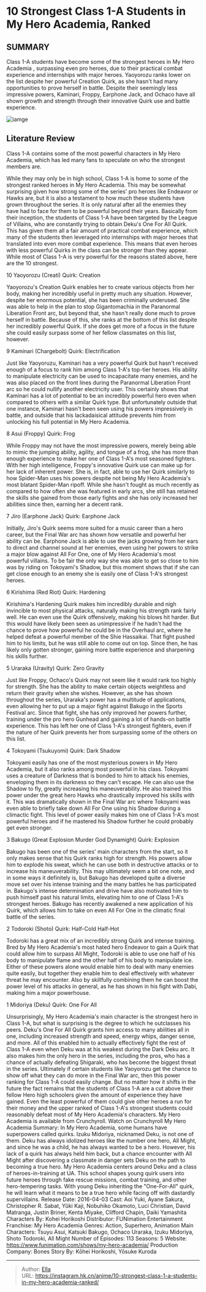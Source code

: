 # 10 Strongest Class 1-A Students in My Hero Academia, Ranked


## SUMMARY 


 Class 1-A students have become some of the strongest heroes in 
My Hero Academia
, surpassing even pro heroes, due to their practical combat experience and internships with major heroes. 
 Yaoyorozu ranks lower on the list despite her powerful Creation Quirk, as she hasn&#39;t had many opportunities to prove herself in battle. 
 Despite their seemingly less impressive powers, Kaminari, Froppy, Earphone Jack, and Ochaco have all shown growth and strength through their innovative Quirk use and battle experience. 

![iamge](https://static1.srcdn.com/wordpress/wp-content/uploads/2021/12/My-Hero-Academias-Class-1A.jpeg)

## Literature Review

Class 1-A contains some of the most powerful characters in My Hero Academia, which has led many fans to speculate on who the strongest members are.




While they may only be in high school, Class 1-A is home to some of the strongest ranked heroes in My Hero Academia. This may be somewhat surprising given how strong some of the series&#39; pro heroes like Endeavor or Hawks are, but it is also a testament to how much these students have grown throughout the series. It is only natural after all the enemies they have had to face for them to be powerful beyond their years.
Basically from their inception, the students of Class 1-A have been targeted by the League of Villains, who are constantly trying to obtain Deku&#39;s One For All Quirk. This has given them all a fair amount of practical combat experience, which many of the students then leveraged into internships with major heroes that translated into even more combat experience. This means that even heroes with less powerful Quirks in the class can be stronger than they appear. While most of Class 1-A is very powerful for the reasons stated above, here are the 10 strongest.









 








 10  Yaoyorozu (Creati) 
Quirk: Creation
        

Yaoyorozu&#39;s Creation Quirk enables her to create various objects from her body, making her incredibly useful in pretty much any situation. However, despite her enormous potential, she has been criminally underused. She was able to help in the plan to stop Gigantomachia in the Paranormal Liberation Front arc, but beyond that, she hasn&#39;t really done much to prove herself in battle. Because of this, she ranks at the bottom of this list despite her incredibly powerful Quirk. If she does get more of a focus in the future she could easily surpass some of her fellow classmates on this list, however.





 9  Kaminari (Chargebolt) 
Quirk: Electrification
        

Just like Yaoyoruzu, Kaminari has a very powerful Quirk but hasn&#39;t received enough of a focus to rank him among Class 1-A&#39;s top-tier heroes. His ability to manipulate electricity can be used to incapacitate many enemies, and he was also placed on the front lines during the Paranormal Liberation Front arc so he could nullify another electricity user. This certainly shows that Kaminari has a lot of potential to be an incredibly powerful hero even when compared to others with a similar Quirk type. But unfortunately outside that one instance, Kaminari hasn&#39;t been seen using his powers impressively in battle, and outside that his lackadaisical attitude prevents him from unlocking his full potential in My Hero Academia.





 8  Asui (Froppy) 
Quirk: Frog
        

While Froppy may not have the most impressive powers, merely being able to mimic the jumping ability, agility, and tongue of a frog, she has more than enough experience to make her one of Class 1-A&#39;s most seasoned fighters. With her high intelligence, Froppy&#39;s innovative Quirk use can make up for her lack of inherent power. She is, in fact, able to use her Quirk similarly to how Spider-Man uses his powers despite not being My Hero Academia&#39;s most blatant Spider-Man ripoff. While she hasn&#39;t fought as much recently as compared to how often she was featured in early arcs, she still has retained the skills she gained from those early fights and she has only increased her abilities since then, earning her a decent rank.





 7  Jiro (Earphone Jack) 
Quirk: Earphone Jack
        

Initially, Jiro&#39;s Quirk seems more suited for a music career than a hero career, but the Final War arc has shown how versatile and powerful her ability can be. Earphone Jack is able to use the jacks growing from her ears to direct and channel sound at her enemies, even using her powers to strike a major blow against All For One, one of My Hero Academia&#39;s most powerful villains. To be fair the only way she was able to get so close to him was by riding on Tokoyami&#39;s Shadow, but this moment shows that if she can get close enough to an enemy she is easily one of Class 1-A&#39;s strongest heroes.





 6  Kirishima (Red Riot) 
Quirk: Hardening
        

Kirishima&#39;s Hardening Quirk makes him incredibly durable and nigh invincible to most physical attacks, naturally making his strength rank fairly well. He can even use the Quirk offensively, making his blows hit harder. But this would have likely been seen as unimpressive if he hadn&#39;t had the chance to prove how powerful he could be in the Overhaul arc, where he helped defeat a powerful member of the Shie Hassaikai. That fight pushed him to his limits, but he was still able to come out on top. Since then, he has likely only gotten stronger, gaining more battle experience and sharpening his skills further.





 5  Uraraka (Uravity) 
Quirk: Zero Gravity
        

Just like Froppy, Ochaco&#39;s Quirk may not seem like it would rank too highly for strength. She has the ability to make certain objects weightless and return their gravity when she wishes. However, as she has shown throughout the series, Uraraka&#39;s power has a multitude of applications, even allowing her to put up a major fight against Bakugo in the Sports Festival arc. Since that fight, she has only improved her powers further, training under the pro hero Gunhead and gaining a lot of hands-on battle experience. This has left her one of Class 1-A&#39;s strongest fighters, even if the nature of her Quirk prevents her from surpassing some of the others on this list.





 4  Tokoyami (Tsukuyomi) 
Quirk: Dark Shadow
        

Tokoyami easily has one of the most mysterious powers in My Hero Academia, but it also ranks among most powerful in his class. Tokoyami uses a creature of Darkness that is bonded to him to attack his enemies, enveloping them in its darkness so they can&#39;t escape. He can also use the Shadow to fly, greatly increasing his maneuverability. He also trained this power under the great hero Hawks who drastically improved his skills with it. This was dramatically shown in the Final War arc where Tokoyami was even able to briefly take down All For One using his Shadow during a climactic fight. This level of power easily makes him one of Class 1-A&#39;s most powerful heroes and if he mastered his Shadow further he could probably get even stronger.





 3  Bakugo (Great Explosion Murder God Dynamight) 
Quirk: Explosion


 







Bakugo has been one of the series&#39; main characters from the start, so it only makes sense that his Quirk ranks high for strength. His powers allow him to explode his sweat, which he can use both in destructive attacks or to increase his maneuverability. This may ultimately seem a bit one note, and in some ways it definitely is, but Bakugo has developed quite a diverse move set over his intense training and the many battles he has participated in. Bakugo&#39;s intense determination and drive have also motivated him to push himself past his natural limits, elevating him to one of Class 1-A&#39;s strongest heroes. Bakugo has recently awakened a new application of his Quirk, which allows him to take on even All For One in the climatic final battle of the series.





 2  Todoroki (Shoto) 
Quirk: Half-Cold Half-Hot


 







Todoroki has a great mix of an incredibly strong Quirk and intense training. Bred by My Hero Academia&#39;s most hated hero Endeavor to gain a Quirk that could allow him to surpass All Might, Todoroki is able to use one half of his body to manipulate flame and the other half of his body to manipulate ice. Either of these powers alone would enable him to deal with many enemies quite easily, but together they enable him to deal effectively with whatever threat he may encounter. Also by skillfully combining them he can boost the power level of his attacks in general, as he has shown in his fight with Dabi, making him a major powerhouse.





 1  Midoriya (Deku) 
Quirk: One For All


 







Unsurprisingly, My Hero Academia&#39;s main character is the strongest hero in Class 1-A, but what is surprising is the degree to which he outclasses his peers. Deku&#39;s One For All Quirk grants him access to many abilities all in one, including increased strength and speed, energy whips, danger sense, and more. All of this enabled him to actually effectively fight the rest of Class 1-A even when Deku was at his weakest during the Dark Deku arc. It also makes him the only hero in the series, including the pros, who has a chance of actually defeating Shigaraki, who has become the biggest threat in the series.
Ultimately if certain students like Yaoyorozu get the chance to show off what they can do more in the Final War arc, then this power ranking for Class 1-A could easily change. But no matter how it shifts in the future the fact remains that the students of Class 1-A are a cut above their fellow Hero high schoolers given the amount of experience they have gained. Even the least powerful of them could give other heroes a run for their money and the upper ranked of Class 1-A&#39;s strongest students could reasonably defeat most of My Hero Academia&#39;s characters.
My Hero Academia is available from Crunchyroll.
Watch on Crunchyroll
               My Hero Academia   Summary:   In My Hero Academia, some humans have superpowers called quirks. Izuku Midoriya, nicknamed Deku, is not one of them. Deku has always idolized heroes like the number one hero, All Might, and since he was a child, he has always wanted to be a hero. However, his lack of a quirk has always held him back, but a chance encounter with All Might after discovering a classmate in danger sets Deku on the path to becoming a true hero. My Hero Academia centers around Deku and a class of heroes-in-training at UA. This school shapes young quirk users into future heroes through fake rescue missions, combat training, and other hero-tempering tasks. With young Deku inheriting the &#34;One-For-All&#34; quirk, he will learn what it means to be a true hero while facing off with dastardly supervillains.    Release Date:   2016-04-03    Cast:   Aoi Yuki, Ayane Sakura, Christopher R. Sabat, Yûki Kaji, Nobuhiko Okamoto, Luci Christian, David Matranga, Justin Briner, Kenta Miyake, Clifford Chapin, Daiki Yamashita    Characters By:   Kohei Horikoshi    Distributor:   FUNimation Entertainment    Franchise:   My Hero Academia    Genres:   Action, Superhero, Animation    Main Characters:   Tsuyu Asui, Katsuki Bakugo, Ochaco Uraraka, Izuku Midoriya, Shoto Todoroki, All Might    Number of Episodes:   113    Seasons:   5    Website:   https://www.funimation.com/shows/my-hero-academia/    Production Company:   Bones    Story By:   Kōhei Horikoshi, Yōsuke Kuroda      

---

> Author: [Ella](https://instagram.hk.cn/)  
> URL: https://instagram.hk.cn/anime/10-strongest-class-1-a-students-in-my-hero-academia-ranked/  

